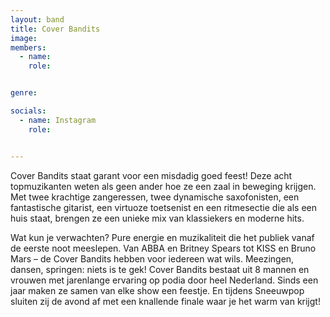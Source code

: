 ```yaml
---
layout: band
title: Cover Bandits
image: 
members:
  - name:
    role: 


genre:

socials:
  - name: Instagram
    role: 


---
```


Cover Bandits staat garant voor een misdadig goed feest! Deze acht topmuzikanten weten als geen ander hoe ze een zaal in beweging krijgen. Met twee krachtige zangeressen, twee dynamische saxofonisten, een fantastische gitarist, een virtuoze toetsenist en een ritmesectie die als een huis staat, brengen ze een unieke mix van klassiekers en moderne hits.

Wat kun je verwachten? Pure energie en muzikaliteit die het publiek vanaf de eerste noot meeslepen. Van ABBA en Britney Spears tot KISS en Bruno Mars – de Cover Bandits hebben voor iedereen wat wils. Meezingen, dansen, springen: niets is te gek! Cover Bandits bestaat uit 8 mannen en vrouwen met jarenlange ervaring op podia door heel Nederland. Sinds een jaar maken ze samen van elke show een feestje. En tijdens Sneeuwpop sluiten zij de avond af met een knallende finale waar je het warm van krijgt!
